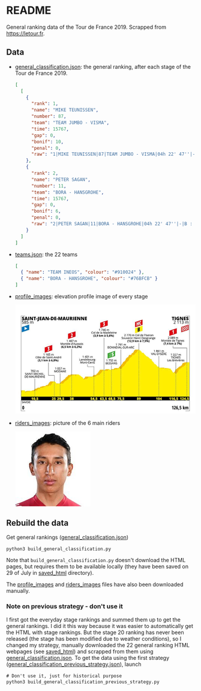 # README

General ranking data of the Tour de France 2019. Scrapped from https://letour.fr.

## Data

- [general_classification.json](./general_classification.json): the general ranking, after each stage of the Tour de France 2019.

  ```json
  [
    [
      {
        "rank": 1,
        "name": "MIKE TEUNISSEN",
        "number": 87,
        "team": "TEAM JUMBO - VISMA",
        "time": 15767,
        "gap": 0,
        "bonif": 10,
        "penal": 0,
        "raw": "1|MIKE TEUNISSEN|87|TEAM JUMBO - VISMA|04h 22' 47''|-|B : 10''|-"
      },
      {
        "rank": 2,
        "name": "PETER SAGAN",
        "number": 11,
        "team": "BORA - HANSGROHE",
        "time": 15767,
        "gap": 0,
        "bonif": 6,
        "penal": 0,
        "raw": "2|PETER SAGAN|11|BORA - HANSGROHE|04h 22' 47''|-|B : 6''|-"
      }
    ]
  ]
  ```

- [teams.json](./teams.json): the 22 teams

  ```json
  [
    { "name": "TEAM INEOS", "colour": "#910024" },
    { "name": "BORA - HANSGROHE", "colour": "#76BFCB" }
  ]
  ```

- [profile_images](./profile_images/): elevation profile image of every stage

  ![stage 19 elevation profile image](./profile_images/stage-19.jpeg)

- [riders_images](./riders_images/): picture of the 6 main riders

  ![Egan Bernal picture](./riders_images/EGAN_BERNAL.jpeg)

## Rebuild the data

Get general rankings ([general_classification.json](./general_classification.json))

```
python3 build_general_classification.py
```

Note that `build_general_classification.py` doesn't download the HTML pages, but requires them to be available locally (they have been saved on 29 of July in [saved_html](./saved_html/) directory).

The [profile_images](./profile_images/) and [riders_images](./riders_images/) files have also been downloaded manually.

### Note on previous strategy - don't use it

I first got the everyday stage rankings and summed them up to get the general rankings. I did it this way because it was easier to automatically get the HTML with stage rankings. But the stage 20 ranking has never been released (the stage has been modified due to weather conditions), so I changed my strategy, manually downloaded the 22 general ranking HTML webpages (see [saved_html](./saved_html/)) and scrapped from them using [general_classification.json](./general_classification.json). To get the data using the first strategy ([general_classification_previous_strategy.json](./general_classification_previous_strategy.json)), launch

```
# Don't use it, just for historical purpose
python3 build_general_classification_previous_strategy.py
```
